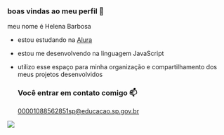 ###  boas vindas ao meu perfil 💙

meu nome é Helena Barbosa

- estou estudando na [Alura](https://www.alura.com.br)
- estou me desenvolvendo na linguagem JavaScript
- utilizo esse espaço para minha organização e compartilhamento dos meus projetos desenvolvidos

  ### Você entrar em contato comigo 📫

  00001088562851sp@educacao.sp.gov.br

 ![]( https://media1.tenor.com/m/9fQeqEm2E38AAAAC/colin-bridgerton-penelope-featherington.gif)
